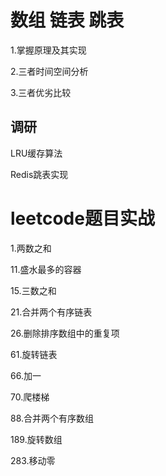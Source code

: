 # 数组 链表 跳表
  1.掌握原理及其实现
  
  2.三者时间空间分析
  
  3.三者优劣比较

## 调研

  LRU缓存算法
  
  Redis跳表实现


# leetcode题目实战

 1.两数之和
 
 11.盛水最多的容器
 
 15.三数之和
 
 21.合并两个有序链表
 
 26.删除排序数组中的重复项
 
 61.旋转链表
 
 66.加一
 
 70.爬楼梯
 
 88.合并两个有序数组
 
 189.旋转数组
 
 283.移动零
